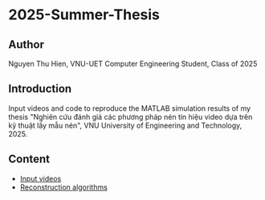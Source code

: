 # 2025-Summer-Thesis

## Author
Nguyen Thu Hien, VNU-UET Computer Engineering Student, Class of 2025

## Introduction
Input videos and code to reproduce the MATLAB simulation results of my thesis "Nghiên cứu đánh giá các phương pháp nén tín hiệu video dựa trên kỹ thuật lấy mẫu nén", VNU University of Engineering and Technology, 2025.

## Content
- [Input videos]()
- [Reconstruction algorithms]()
